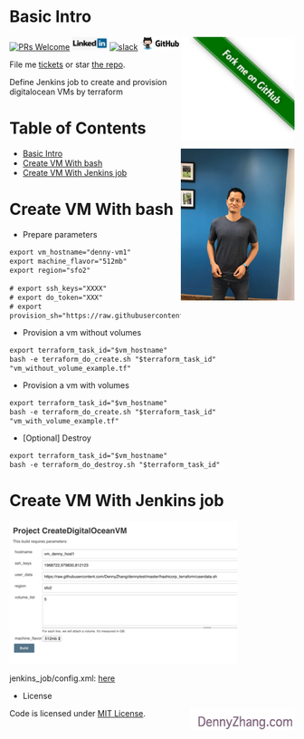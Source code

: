 # Basic Intro
<a href="https://github.com/DennyZhang?tab=followers"><img align="right" width="200" height="183" src="https://raw.githubusercontent.com/USDevOps/mywechat-slack-group/master/images/fork_github.png" /></a>

[![PRs Welcome](https://img.shields.io/badge/PRs-welcome-brightgreen.svg)](http://makeapullrequest.com) [![LinkedIn](https://raw.githubusercontent.com/USDevOps/mywechat-slack-group/master/images/linkedin.png)](https://www.linkedin.com/in/dennyzhang001) <a href="https://www.dennyzhang.com/slack" target="_blank" rel="nofollow"><img src="http://slack.dennyzhang.com/badge.svg" alt="slack"/></a> [![Github](https://raw.githubusercontent.com/USDevOps/mywechat-slack-group/master/images/github.png)](https://github.com/DennyZhang)

File me [tickets](https://github.com/DennyZhang/popular-github-template/issues) or star [the repo](https://github.com/DennyZhang/popular-github-template).

Define Jenkins job to create and provision digitalocean VMs by terraform

Table of Contents
=================
<a href="https://www.dennyzhang.com"><img align="right" width="201" height="268" src="https://raw.githubusercontent.com/USDevOps/mywechat-slack-group/master/images/denny_201706.png"></a>

   * [Basic Intro](#basic-intro)
   * [Create VM With bash](#create-vm-with-bash)
   * [Create VM With Jenkins job](#create-vm-with-jenkins-job)

# Create VM With bash
- Prepare parameters
```
export vm_hostname="denny-vm1"
export machine_flavor="512mb"
export region="sfo2"

# export ssh_keys="XXXX"
# export do_token="XXX"
# export provision_sh="https://raw.githubusercontent.com/DennyZhang/dennytest/master/hashicorp_terraform/userdata.sh"
```

- Provision a vm without volumes
```
export terraform_task_id="$vm_hostname"
bash -e terraform_do_create.sh "$terraform_task_id" "vm_without_volume_example.tf"
```

- Provision a vm with volumes
```
export terraform_task_id="$vm_hostname"
bash -e terraform_do_create.sh "$terraform_task_id" "vm_with_volume_example.tf"
```

- [Optional] Destroy
```
export terraform_task_id="$vm_hostname"
bash -e terraform_do_destroy.sh "$terraform_task_id"
```

# Create VM With Jenkins job
![CreateDigitalOceanVM_job.png](https://raw.githubusercontent.com/dennyzhang/terraform_jenkins_digitalocean/master/CreateDigitalOceanVM_job.png)

jenkins_job/config.xml: [here](jenkins_job/config.xml)

- License

Code is licensed under [MIT License](https://www.dennyzhang.com/wp-content/mit_license.txt).
<a href="https://www.dennyzhang.com"><img align="right" width="185" height="37" src="https://raw.githubusercontent.com/USDevOps/mywechat-slack-group/master/images/dns_small.png"></a>
